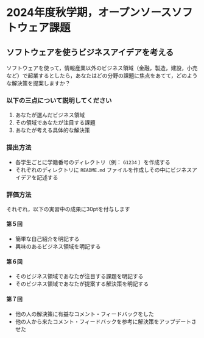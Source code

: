 # 2024年度秋学期，オープンソースソフトウェア課題

## ソフトウェアを使うビジネスアイデアを考える

ソフトウェアを使って，情報産業以外のビジネス領域（金融，製造，建設，小売など）で起業するとしたら，あなたはどの分野の課題に焦点をあてて，どのような解決策を提案しますか？

### 以下の三点について説明してください

1. あなたが選んだビジネス領域
2. その領域であなたが注目する課題
3. あなたが考える具体的な解決策

### 提出方法

- 各学生ごとに学籍番号のディレクトリ（例： `G1234` ）を作成する
- それぞれのディレクトリに `README.md` ファイルを作成しその中にビジネスアイデアを記述する

### 評価方法

それぞれ，以下の実習中の成果に30ptを付与します

#### 第５回

- 簡単な自己紹介を明記する
- 興味のあるビジネス領域を明記する

#### 第６回

- そのビジネス領域であなたが注目する課題を明記する
- そのビジネス領域であなたが提案する解決策を明記する

#### 第７回

- 他の人の解決策に有益なコメント・フィードバックをした
- 他の人から来たコメント・フィードバックを参考に解決策をアップデートさせた
